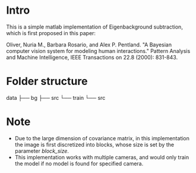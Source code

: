 # Intro

This is a simple matlab implementation of Eigenbackground subtraction, which is first proposed in this paper: 

Oliver, Nuria M., Barbara Rosario, and Alex P. Pentland. "A Bayesian computer vision system for modeling human interactions." Pattern Analysis and Machine Intelligence, IEEE Transactions on 22.8 (2000): 831-843.


# Folder structure

data
├── bg
├── src
└── train
    └── src


# Note

* Due to the large dimension of covariance matrix, in this implementation the image is first discretized into blocks, whose size is set by the parameter *block_size*.
* This implementation works with multiple cameras, and would only train the model if no model is found for specified camera.